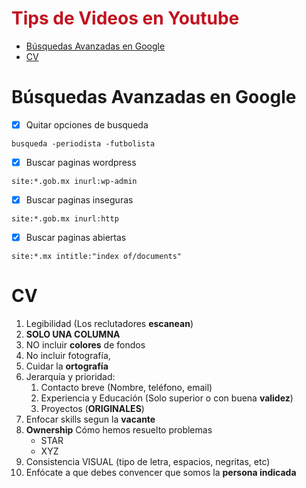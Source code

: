 <h1 style="color:#c1121f">Tips de Videos en Youtube</h1>

- [Búsquedas Avanzadas en Google](#búsquedas-avanzadas-en-google)
- [CV](#cv)


# Búsquedas Avanzadas en Google

- [x] Quitar opciones de busqueda

```busqueda -periodista -futbolista ```

- [x] Buscar paginas wordpress

```site:*.gob.mx inurl:wp-admin```

- [x] Buscar paginas inseguras

```site:*.gob.mx inurl:http```

- [x] Buscar paginas abiertas

```site:*.mx intitle:"index of/documents"```


# CV

1. Legibilidad (Los reclutadores __escanean__)
2. __SOLO UNA COLUMNA__
3. NO incluir __colores__ de fondos
4. No incluir fotografía, 
5. Cuidar la __ortografía__
6. Jerarquía y prioridad: 
    1. Contacto breve (Nombre, teléfono, email)
    2. Experiencia y Educación (Solo superior o con buena __validez__)
    3. Proyectos (__ORIGINALES__)
7. Enfocar skills segun la __vacante__
8. __Ownership__ Cómo hemos resuelto problemas
    * STAR
    * XYZ
9. Consistencia VISUAL (tipo de letra, espacios, negritas, etc)
10. Enfócate a que debes convencer que somos la __persona indicada__




``` ```
``` ```
``` ```
``` ```
``` ```
``` ```
``` ```
``` ```






























